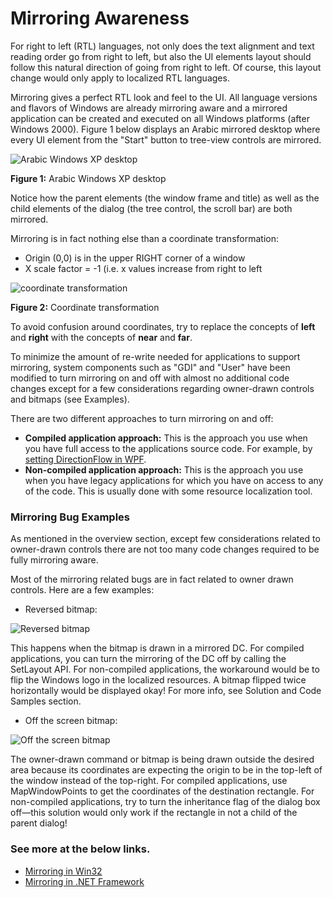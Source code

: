 

# Mirroring Awareness

For right to left (RTL) languages, not only does the text alignment and text reading order go from right to left, but also the UI elements layout should follow this natural direction of going from right to left. Of course, this layout change would only apply to localized RTL languages.

Mirroring gives a perfect RTL look and feel to the UI. All language versions and flavors of Windows are already mirroring aware and a mirrored application can be created and executed on all Windows platforms (after Windows 2000). Figure 1 below displays an Arabic mirrored desktop where every UI element from the "Start" button to tree-view controls are mirrored.

![Arabic Windows XP desktop](/media/hubs/globalization/IC124125.jpg "Arabic Windows XP desktop") 

**Figure 1:** Arabic Windows XP desktop

Notice how the parent elements (the window frame and title) as well as the child elements of the dialog (the tree control, the scroll bar) are both mirrored.

Mirroring is in fact nothing else than a coordinate transformation:

-   Origin (0,0) is in the upper RIGHT corner of a window
-   X scale factor = -1 (i.e. x values increase from right to left

![coordinate transformation](/media/hubs/globalization/IC89955.jpg "coordinate transformation") 

**Figure 2:** Coordinate transformation

To avoid confusion around coordinates, try to replace the concepts of **left** and **right** with the concepts of **near** and **far**.

To minimize the amount of re-write needed for applications to support mirroring, system components such as "GDI" and "User" have been modified to turn mirroring on and off with almost no additional code changes except for a few considerations regarding owner-drawn controls and bitmaps (see Examples).

There are two different approaches to turn mirroring on and off:

-   **Compiled application approach:** This is the approach you use when you have full access to the applications source code. For example, by [setting DirectionFlow in WPF](https://msdn.microsoft.com/en-us/library/aa350685(v=vs.110).aspx).
-   **Non-compiled application approach:** This is the approach you use when you have legacy applications for which you have on access to any of the code. This is usually done with some resource localization tool.

### Mirroring Bug Examples

As mentioned in the overview section, except few considerations related to owner-drawn controls there are not too many code changes required to be fully mirroring aware.

Most of the mirroring related bugs are in fact related to owner drawn controls. Here are a few examples:

-   Reversed bitmap:

![Reversed bitmap](/media/hubs/globalization/IC163544.jpg "Reversed bitmap") 

This happens when the bitmap is drawn in a mirrored DC. For compiled applications, you can turn the mirroring of the DC off by calling the SetLayout API. For non-compiled applications, the workaround would be to flip the Windows logo in the localized resources. A bitmap flipped twice horizontally would be displayed okay! For more info, see Solution and Code Samples section.

-   Off the screen bitmap:

![Off the screen bitmap](/media/hubs/globalization/IC155140.jpg "Off the screen bitmap") 

The owner-drawn command or bitmap is being drawn outside the desired area because its coordinates are expecting the origin to be in the top-left of the window instead of the top-right. For compiled applications, use MapWindowPoints to get the coordinates of the destination rectangle. For non-compiled applications, try to turn the inheritance flag of the dialog box off—this solution would only work if the rectangle in not a child of the parent dialog!

### See more at the below links.

- [Mirroring in Win32](https://msdn.microsoft.com/en-us/library/mt691881)
- [Mirroring in .NET Framework](https://msdn.microsoft.com/en-us/library/mt691880)


